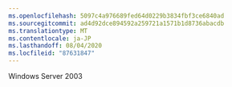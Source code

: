 ```yaml
---
ms.openlocfilehash: 5097c4a976689fed64d0229b3834fbf3ce6840ad
ms.sourcegitcommit: ad4d92dce894592a259721a1571b1d8736abacdb
ms.translationtype: MT
ms.contentlocale: ja-JP
ms.lasthandoff: 08/04/2020
ms.locfileid: "87631847"
---
```

Windows Server 2003
